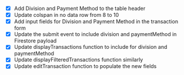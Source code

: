 - [x] Add <th>Division</th> and <th>Payment Method</th> to the table header
- [x] Update colspan in no data row from 8 to 10
- [x] Add input fields for Division and Payment Method in the transaction form
- [x] Update the submit event to include division and paymentMethod in Firestore payload
- [x] Update displayTransactions function to include <td> for division and paymentMethod
- [x] Update displayFilteredTransactions function similarly
- [x] Update editTransaction function to populate the new fields
